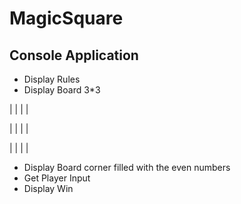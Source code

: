 # MagicSquare
## Console Application
* Display Rules
* Display Board 3*3



|   |   |   |



|   |   |   |



|   |   |   |

* Display Board corner filled with the even numbers
* Get Player Input
* Display Win
